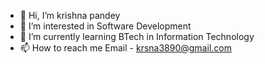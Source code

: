 - 👋 Hi, I’m krishna pandey 
- 👀 I’m interested in Software Development
- 🌱 I’m currently learning BTech in Information Technology
- 📫 How to reach me Email - krsna3890@gmail.com
  

